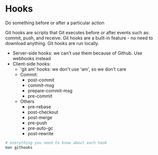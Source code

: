 # Hooks

Do something before or after a particular action

Git hooks are scripts that Git executes before or after events such as: commit, push, and receive. Git hooks are a built-in feature - no need to download anything. Git hooks are run locally.

* Server-side hooks: we can't use them because of Github. Use webhooks instead
* Client-side hooks:
  * 'git am' hooks: we don't use 'am', so we don't care
  * Commit:
    * post-commit
    * commit-msg
    * prepare-commit-msg
    * pre-commit
  * Others
    * pre-rebase
    * post-checkout
    * post-merge
    * pre-push
    * pre-auto-gc
    * post-rewrite

```bash
# everything you need to know about each hook
man githooks
```